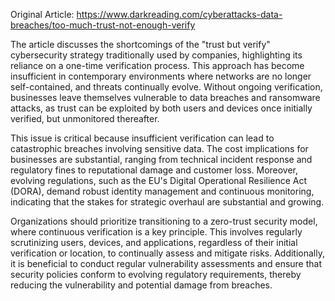 Original Article: https://www.darkreading.com/cyberattacks-data-breaches/too-much-trust-not-enough-verify

The article discusses the shortcomings of the "trust but verify" cybersecurity strategy traditionally used by companies, highlighting its reliance on a one-time verification process. This approach has become insufficient in contemporary environments where networks are no longer self-contained, and threats continually evolve. Without ongoing verification, businesses leave themselves vulnerable to data breaches and ransomware attacks, as trust can be exploited by both users and devices once initially verified, but unmonitored thereafter.

This issue is critical because insufficient verification can lead to catastrophic breaches involving sensitive data. The cost implications for businesses are substantial, ranging from technical incident response and regulatory fines to reputational damage and customer loss. Moreover, evolving regulations, such as the EU's Digital Operational Resilience Act (DORA), demand robust identity management and continuous monitoring, indicating that the stakes for strategic overhaul are substantial and growing.

Organizations should prioritize transitioning to a zero-trust security model, where continuous verification is a key principle. This involves regularly scrutinizing users, devices, and applications, regardless of their initial verification or location, to continually assess and mitigate risks. Additionally, it is beneficial to conduct regular vulnerability assessments and ensure that security policies conform to evolving regulatory requirements, thereby reducing the vulnerability and potential damage from breaches.